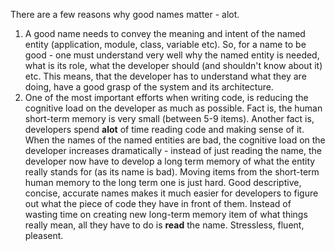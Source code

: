 
There are a few reasons why good names matter - alot.
1. A good name needs to convey the meaning and intent of the named entity (application, module, class, variable etc).
   So, for a name to be good - one must understand very well why the named entity is needed, what is its role,
   what the developer should (and shouldn't know about it) etc. This means, that the developer has to understand
   what they are doing, have a good grasp of the system and its architecture.
2. One of the most important efforts when writing code, is reducing the cognitive load on the developer as much as possible.
   Fact is, the human short-term memory is very small (between 5-9 items). Another fact is, developers spend **alot** of time 
   reading code and making sense of it. When the names of the named entities are bad, the cognitive load on the 
   developer increases dramatically - instead of just reading the name, the developer now have to develop a long term memory of what 
   the entity really stands for (as its name is bad). Moving items from the short-term human memory to the long term one is just hard.
   Good descriptive, concise, accurate names makes it much easier for developers to figure out what the piece of code they have 
   in front of them. Instead of wasting time on creating new long-term memory item of what things really mean, all they have to do is **read** 
   the name. Stressless, fluent, pleasent.
